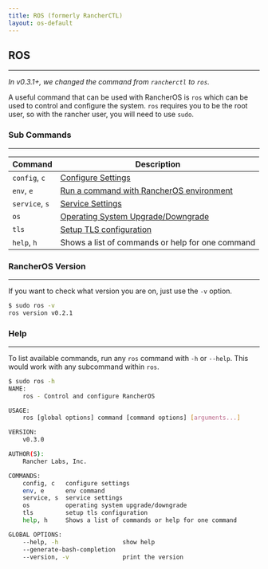 ```yaml
---
title: ROS (formerly RancherCTL)
layout: os-default
---
```


## ROS
---
_In v0.3.1+, we changed the command from `rancherctl` to `ros`._

A useful command that can be used with RancherOS is `ros` which can be used to control and configure the system. `ros` requires you to be the root user, so with the rancher user, you will need to use `sudo`.

### Sub Commands
---
| Command  | Description                                     |
|----------|-------------------------------------------------|
|`config`, `c`  |	[Configure Settings]({{site.baseurl}}/os/rancheros-tools/ros/config/)                       |
|`env`, `e`     | [Run a command with RancherOS environment]({{site.baseurl}}/os/rancheros-tools/ros/env/)      |
|`service`, `s`   |	[Service Settings]({{site.baseurl}}/os/rancheros-tools/ros/service/)                          |
|`os`           |   [Operating System Upgrade/Downgrade]({{site.baseurl}}/os/rancheros-tools/ros/os/)      |
|`tls`          |	[Setup TLS configuration]({{site.baseurl}}/os/rancheros-tools/ros/tls/)                 |
|`help`, `h`    |	Shows a list of commands or help for one command |


### RancherOS Version
---
If you want to check what version you are on, just use the `-v` option.

```sh
$ sudo ros -v
ros version v0.2.1
```

### Help
---
To list available commands, run any `ros` command with `-h` or `--help`. This would work with any subcommand within `ros`.

```sh
$ sudo ros -h
NAME:
    ros - Control and configure RancherOS

USAGE:
    ros [global options] command [command options] [arguments...]

VERSION:
    v0.3.0

AUTHOR(S): 
    Rancher Labs, Inc.  

COMMANDS:
    config, c   configure settings
    env, e      env command
    service, s	service settings
    os          operating system upgrade/downgrade
    tls         setup tls configuration
    help, h     Shows a list of commands or help for one command

GLOBAL OPTIONS:
    --help, -h                  show help
    --generate-bash-completion	
    --version, -v               print the version
```
